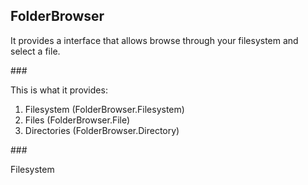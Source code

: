 ## FolderBrowser

<p> It provides a interface that allows browse through
your filesystem and select a file.</p>
### <p>This is what it provides:</p>
<ol>
	<li href="#filesystem">Filesystem (FolderBrowser.Filesystem)</li>
	<li>Files (FolderBrowser.File) </li>
	<li>Directories (FolderBrowser.Directory) </li>
</ol>
### <p id="filesystem">Filesystem</p>

